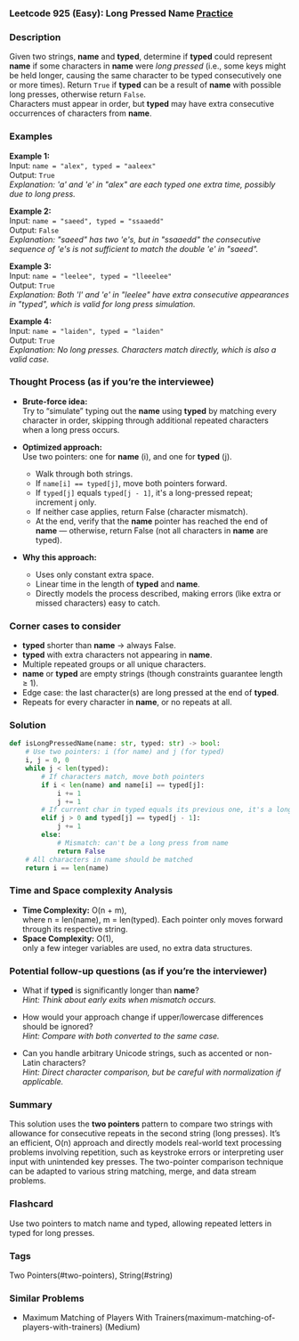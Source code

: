 ### Leetcode 925 (Easy): Long Pressed Name [Practice](https://leetcode.com/problems/long-pressed-name)

### Description  
Given two strings, **name** and **typed**, determine if **typed** could represent **name** if some characters in **name** were *long pressed* (i.e., some keys might be held longer, causing the same character to be typed consecutively one or more times). Return `True` if **typed** can be a result of **name** with possible long presses, otherwise return `False`.  
Characters must appear in order, but **typed** may have extra consecutive occurrences of characters from **name**.

### Examples  

**Example 1:**  
Input: `name = "alex", typed = "aaleex"`  
Output: `True`  
*Explanation: 'a' and 'e' in "alex" are each typed one extra time, possibly due to long press.*

**Example 2:**  
Input: `name = "saeed", typed = "ssaaedd"`  
Output: `False`  
*Explanation: "saeed" has two 'e's, but in "ssaaedd" the consecutive sequence of 'e's is not sufficient to match the double 'e' in "saeed".*

**Example 3:**  
Input: `name = "leelee", typed = "lleeelee"`  
Output: `True`  
*Explanation: Both 'l' and 'e' in "leelee" have extra consecutive appearances in "typed", which is valid for long press simulation.*

**Example 4:**  
Input: `name = "laiden", typed = "laiden"`  
Output: `True`  
*Explanation: No long presses. Characters match directly, which is also a valid case.*

### Thought Process (as if you’re the interviewee)  
- **Brute-force idea:**  
  Try to “simulate” typing out the **name** using **typed** by matching every character in order, skipping through additional repeated characters when a long press occurs.
  
- **Optimized approach:**  
  Use two pointers: one for **name** (i), and one for **typed** (j).
  - Walk through both strings.
  - If `name[i] == typed[j]`, move both pointers forward.
  - If `typed[j]` equals `typed[j - 1]`, it's a long-pressed repeat; increment j only.
  - If neither case applies, return False (character mismatch).
  - At the end, verify that the **name** pointer has reached the end of **name** — otherwise, return False (not all characters in **name** are typed).

- **Why this approach:**  
  - Uses only constant extra space.
  - Linear time in the length of **typed** and **name**.
  - Directly models the process described, making errors (like extra or missed characters) easy to catch.


### Corner cases to consider  
- **typed** shorter than **name** → always False.
- **typed** with extra characters not appearing in **name**.
- Multiple repeated groups or all unique characters.
- **name** or **typed** are empty strings (though constraints guarantee length ≥ 1).
- Edge case: the last character(s) are long pressed at the end of **typed**.
- Repeats for every character in **name**, or no repeats at all.


### Solution

```python
def isLongPressedName(name: str, typed: str) -> bool:
    # Use two pointers: i (for name) and j (for typed)
    i, j = 0, 0
    while j < len(typed):
        # If characters match, move both pointers
        if i < len(name) and name[i] == typed[j]:
            i += 1
            j += 1
        # If current char in typed equals its previous one, it's a long press
        elif j > 0 and typed[j] == typed[j - 1]:
            j += 1
        else:
            # Mismatch: can't be a long press from name
            return False
    # All characters in name should be matched
    return i == len(name)
```

### Time and Space complexity Analysis  

- **Time Complexity:** O(n + m),  
  where n = len(name), m = len(typed). Each pointer only moves forward through its respective string.
- **Space Complexity:** O(1),  
  only a few integer variables are used, no extra data structures.


### Potential follow-up questions (as if you’re the interviewer)  

- What if **typed** is significantly longer than **name**?  
  *Hint: Think about early exits when mismatch occurs.*

- How would your approach change if upper/lowercase differences should be ignored?  
  *Hint: Compare with both converted to the same case.*

- Can you handle arbitrary Unicode strings, such as accented or non-Latin characters?  
  *Hint: Direct character comparison, but be careful with normalization if applicable.*


### Summary
This solution uses the **two pointers** pattern to compare two strings with allowance for consecutive repeats in the second string (long presses). It’s an efficient, O(n) approach and directly models real-world text processing problems involving repetition, such as keystroke errors or interpreting user input with unintended key presses. The two-pointer comparison technique can be adapted to various string matching, merge, and data stream problems.


### Flashcard
Use two pointers to match name and typed, allowing repeated letters in typed for long presses.

### Tags
Two Pointers(#two-pointers), String(#string)

### Similar Problems
- Maximum Matching of Players With Trainers(maximum-matching-of-players-with-trainers) (Medium)